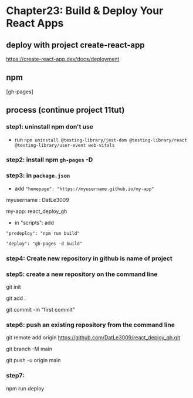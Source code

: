 # Chapter23: Build & Deploy Your React Apps

## deploy with project create-react-app

https://create-react-app.dev/docs/deployment

## npm 

[gh-pages]

## process (continue project 11tut)

### step1: uninstall npm don't use

- run `npm uninstall @testing-library/jest-dom @testing-library/react @testing-library/user-event web-vitals`

### step2: install npm `gh-pages` -D

### step3: in `package.json`

- add `"homepage": "https://myusername.github.io/my-app"`

myusername : DatLe3009

my-app: react_deploy_gh 

- in "scripts": add 

`"predeploy": "npm run build"`

`"deploy": "gh-pages -d build"`

### step4: Create new repository in github is name of project

### step5: create a new repository on the command line

git init

git add .

git commit -m "first commit"

### step6: push an existing repository from the command line

git remote add origin https://github.com/DatLe3009/react_deploy_gh.git

git branch -M main

git push -u origin main

### step7: 

npm run deploy
